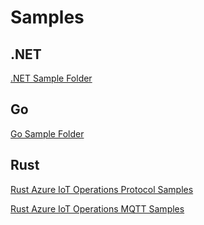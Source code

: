 # Samples

## .NET
[.NET Sample Folder](/dotnet/samples)

## Go
[Go Sample Folder](/go/samples)

## Rust

[Rust Azure IoT Operations Protocol Samples](/rust/azure_iot_operations_protocol/examples/)

[Rust Azure IoT Operations MQTT Samples](/rust/azure_iot_operations_mqtt/examples/)
